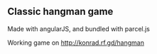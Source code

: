 ## Classic hangman game

Made with angularJS, and bundled with parcel.js

Working game on http://konrad.rf.gd/hangman
